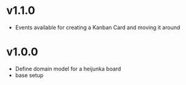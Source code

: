 # v1.1.0
- Events available for creating a Kanban Card and moving it around

# v1.0.0 
- Define domain model for a heijunka board
- base setup